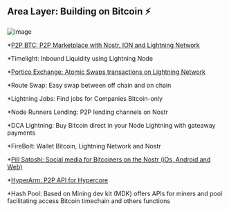 ## Area Layer: Building on Bitcoin ⚡️

![image](https://user-images.githubusercontent.com/83122757/208729218-b7a58549-f4b3-4a39-8691-5719bc7cac04.png)

*[P2P BTC: P2P Marketplace with Nostr, ION and Lightning Network](https://github.com/AreaLayer/P2PBTC)

*Timelight: Inbound Liquidity using Lightning Node 

*[Portico Exchange: Atomic Swaps transactions on Lightning Network](https://github.com/PorticoExchange)

*Route Swap: Easy swap between off chain and on chain

*Lightning Jobs: Find jobs for Companies Bitcoin-only

*Node Runners Lending: P2P lending channels on Nostr

*DCA Lightning: Buy Bitcoin direct in your Node Lightning with gateaway payments

*FireBolt: Wallet Bitcoin, Lightning Network and Nostr 

*[Pill Satoshi: Social media for Bitcoiners on the Nostr (iOs, Android and Web)](https://github.com/AreaLayer/PillSatoshi)

*[HyperArm: P2P API for Hypercore](https://github.com/AreaLayer/HyperArm)

*Hash Pool:  Based on Mining dev kit (MDK) offers APIs for miners and pool facilitating access Bitcoin timechain and others functions
